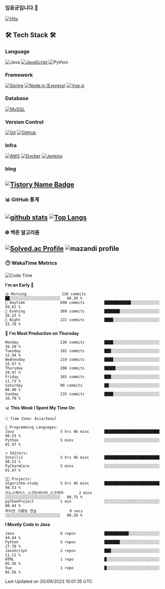 <!--
**cornsilk-tea/cornsilk-tea** is a ✨ _special_ ✨ repository because its `README.md` (this file) appears on your GitHub profile.

Here are some ideas to get you started:

- 🔭 I’m currently working on ...
- 🌱 I’m currently learning ...
- 👯 I’m looking to collaborate on ...
- 🤔 I’m looking for help with ...
- 💬 Ask me about ...
- 📫 How to reach me: ...
- 😄 Pronouns: ...
- ⚡ Fun fact: ...
-->
### 임웅균입니다.👋
[![Hits](https://hits.seeyoufarm.com/api/count/incr/badge.svg?url=https%3A%2F%2Fgithub.com%2Fcornsilk-tea)](https://hits.seeyoufarm.com)




<!-- 내가 사용하는 기술스택 소개 -->
## 🛠 Tech Stack 🛠
### Language
![Java](https://img.shields.io/badge/Java-007396.svg?&style=for-the-badge&logo=Java&logoColor=white)
[![JavaScript](https://img.shields.io/badge/JavaScript-F7DF1E.svg?&style=for-the-badge&logo=JavaScript&logoColor=black)](https://developer.mozilla.org/en-US/docs/Web/JavaScript)
![Python](https://img.shields.io/badge/Python-3776AB.svg?&style=for-the-badge&logo=Python&logoColor=white)


### Framework
[![Spring](https://img.shields.io/badge/Spring-6DB33F.svg?&style=for-the-badge&logo=Spring&logoColor=white)](https://spring.io)
[![Node.js (Express)](https://img.shields.io/badge/Node.js-Express-339933.svg?&style=for-the-badge&logo=Node.js&logoColor=white)](https://nodejs.org)
[![Vue.js](https://img.shields.io/badge/Vue.js-4FC08D.svg?&style=for-the-badge&logo=Vue.js&logoColor=white)](https://vuejs.org)

### Database
[![MySQL](https://img.shields.io/badge/MySQL-4479A1.svg?&style=for-the-badge&logo=MySQL&logoColor=white)](https://www.mysql.com)

### Version Control
[![Git](https://img.shields.io/badge/Git-F05032.svg?&style=for-the-badge&logo=Git&logoColor=white)](https://git-scm.com)
[![GitHub](https://img.shields.io/badge/GitHub-181717.svg?&style=for-the-badge&logo=GitHub&logoColor=white)](https://github.com)

### Infra
[![AWS](https://img.shields.io/badge/AWS-232F3E.svg?&style=for-the-badge&logo=Amazon-AWS&logoColor=white)](https://aws.amazon.com)
[![Docker](https://img.shields.io/badge/Docker-2496ED.svg?&style=for-the-badge&logo=Docker&logoColor=white)](https://www.docker.com)
[![Jenkins](https://img.shields.io/badge/Jenkins-D24939.svg?&style=for-the-badge&logo=Jenkins&logoColor=white)](https://www.jenkins.io)

### blog
[![Tistory Name Badge](https://tistory-readme-stats.vercel.app/api/badge?name=cornsilk-tea)](https://cornsilk-tea.tistory.com/)
---
### 📊 GitHub 통계
[![github stats](https://github-readme-stats.vercel.app/api?username=cornsilk-tea&show_icons=false&hide_border=false&rank_icon=github&include_all_commits=true)](https://github.com/cornsilk-tea)
[![Top Langs](https://github-readme-stats.vercel.app/api/top-langs/?username=cornsilk-tea&layout=compact)](https://github.com/cornsilk-tea)
---
### 🌐 백준 알고리즘
[![Solved.ac Profile](http://mazassumnida.wtf/api/v2/generate_badge?boj=dladndrbs)](https://solved.ac/dladndrbs/)
![mazandi profile](http://mazandi.herokuapp.com/api?handle=dladndrbs&theme=worm)
---
### 🕒 WakaTime Metrics
<!--START_SECTION:waka-->
![Code Time](http://img.shields.io/badge/Code%20Time-347%20hrs%202%20mins-blue)

**I'm an Early 🐤** 

```text
🌞 Morning                118 commits         ██░░░░░░░░░░░░░░░░░░░░░░░   08.39 % 
🌆 Daytime                698 commits         ████████████░░░░░░░░░░░░░   49.61 % 
🌃 Evening                369 commits         ███████░░░░░░░░░░░░░░░░░░   26.23 % 
🌙 Night                  222 commits         ████░░░░░░░░░░░░░░░░░░░░░   15.78 % 
```
📅 **I'm Most Productive on Thursday** 

```text
Monday                   228 commits         ████░░░░░░░░░░░░░░░░░░░░░   16.20 % 
Tuesday                  182 commits         ███░░░░░░░░░░░░░░░░░░░░░░   12.94 % 
Wednesday                219 commits         ████░░░░░░░░░░░░░░░░░░░░░   15.57 % 
Thursday                 288 commits         █████░░░░░░░░░░░░░░░░░░░░   20.47 % 
Friday                   165 commits         ███░░░░░░░░░░░░░░░░░░░░░░   11.73 % 
Saturday                 90 commits          ██░░░░░░░░░░░░░░░░░░░░░░░   06.40 % 
Sunday                   235 commits         ████░░░░░░░░░░░░░░░░░░░░░   16.70 % 
```


📊 **This Week I Spent My Time On** 

```text
🕑︎ Time Zone: Asia/Seoul

💬 Programming Languages: 
Java                     5 hrs 46 mins       █████████████████████████   98.53 % 
Python                   5 mins              ░░░░░░░░░░░░░░░░░░░░░░░░░   01.47 % 

🔥 Editors: 
IntelliJ                 5 hrs 46 mins       █████████████████████████   98.53 % 
PyCharmCore              5 mins              ░░░░░░░░░░░░░░░░░░░░░░░░░   01.47 % 

🐱‍💻 Projects: 
algorithm-study          5 hrs 46 mins       █████████████████████████   98.53 % 
이노스페이스_스크린세이버_스크래퍼       2 mins              ░░░░░░░░░░░░░░░░░░░░░░░░░   00.75 % 
pythonProject            1 min               ░░░░░░░░░░░░░░░░░░░░░░░░░   00.44 % 
파이썬 크롤링 연습               0 secs              ░░░░░░░░░░░░░░░░░░░░░░░░░   00.28 % 
```

**I Mostly Code in Java** 

```text
Java                     8 repos             ███████████░░░░░░░░░░░░░░   44.44 % 
Python                   5 repos             ███████░░░░░░░░░░░░░░░░░░   27.78 % 
JavaScript               2 repos             ███░░░░░░░░░░░░░░░░░░░░░░   11.11 % 
HTML                     1 repo              █░░░░░░░░░░░░░░░░░░░░░░░░   05.56 % 
Vue                      1 repo              █░░░░░░░░░░░░░░░░░░░░░░░░   05.56 % 
```




 Last Updated on 20/09/2023 15:01:35 UTC
<!--END_SECTION:waka-->

